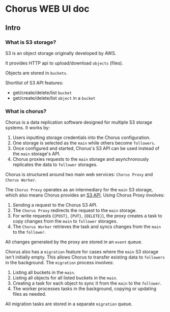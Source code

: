 # Chorus WEB UI doc

## Intro

### What is S3 storage?
S3 is an object storage originally developed by AWS.

It provides HTTP api to upload/download `objects` (files).

Objects are stored in `buckets`.

Shortlist of S3 API features:
- get/create/delete/list `bucket`
- get/create/delete/list `object` in a `bucket`

### What is chorus?

Chorus is a data replication software designed for multiple S3 storage systems. It works by:

1. Users inputting storage credentials into the Chorus configuration.
2. One storage is selected as the `main` while others become `followers`.
3. Once configured and started, Chorus's S3 API can be used instead of the `main` storage's API.
4. Chorus proxies requests to the `main` storage and asynchronously replicates the data to `follower` storages.

Chorus is structured around two main web services: `Chorus Proxy` and `Chorus Worker`.

The `Chorus Proxy` operates as an intermediary for the `main` S3 storage, which also means Chorus provides an [S3 API](./s3-api.md). 
Using Chorus Proxy involves:

1. Sending a request to the Chorus S3 API.
2. The `Chorus Proxy` redirects the request to the `main` storage.
3. For write requests (`{POST}`, `{PUT}`, `{DELETE}`), the proxy creates a task to copy changes from the `main` to `follower` storages.
4. The `Chorus Worker` retrieves the task and syncs changes from the `main` to the `follower`.

All changes generated by the proxy are stored in an `event` queue.

Chorus also has a `migration` feature for cases where the `main` S3 storage isn't initially empty. 
This allows Chorus to transfer existing data to `followers` in the background. 
The `migration` process involves:

1. Listing all buckets in the `main`.
2. Listing all objects for all listed buckets in the `main`.
3. Creating a task for each object to sync it from the `main` to the `follower`.
4. The worker processes tasks in the background, copying or updating files as needed.

All migration tasks are stored in a separate `migration` queue.

